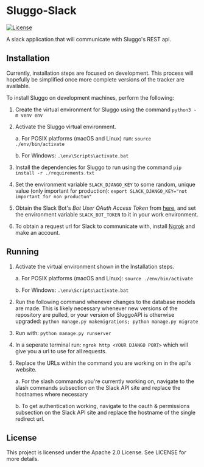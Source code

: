 # Sluggo-Slack
[![License](https://img.shields.io/badge/License-Apache_2.0-blue.svg)](https://opensource.org/licenses/Apache-2.0)

A slack application that will communicate with Sluggo's REST api.

## Installation
Currently, installation steps are focused on development. This process 
will hopefully be simplified once more complete versions of the tracker
are available.

To install Sluggo on development machines, perform the following:

1. Create the virtual environment for Sluggo using the command 
`python3 -m venv env`

2. Activate the Sluggo virtual environment. 
    
    a. For POSIX platforms (macOS
and Linux) run:
`source ./env/bin/activate`

    b. For Windows:
`.\env\Scripts\activate.bat`

3. Install the dependencies for Sluggo to run using the command 
`pip install -r ./requirements.txt`

4. Set the environment variable `SLACK_DJANGO_KEY` to some random, 
unique value (only important for production):
`export SLACK_DJANGO_KEY="not important for non producton"`

5. Obtain the Slack Bot's  _Bot User OAuth Access Token_ from [here](https://api.slack.com/apps/A01K80T5XCP/oauth?),
and set the environment variable `SLACK_BOT_TOKEN` to it in your work environment.

6. To obtain a request url for Slack to communicate with, install [Ngrok](https://ngrok.com/) and make an account.


## Running

1. Activate the virtual environment shown in the Installation steps.

    a. For POSIX platforms (macOS and Linux):
`source ./env/bin/activate`

    b. For Windows:
`.\env\Scripts\activate.bat`

2. Run the following command whenever changes to the database models 
are made. This is likely necessary whenever new versions of the 
repository are pulled, or your version of SluggoAPI is otherwise 
upgraded:
`python manage.py makemigrations; python manage.py migrate`

3. Run with:
`python manage.py runserver`

4. In a seperate terminal run:
`ngrok http <YOUR DJANGO PORT>` which will give you a url to use for all requests. 

5. Replace the URLs within the command you are working on in the api's website. 
    
    a. For the slash commands you're currently working on, navigate to the slash commands subsection on the Slack API site and replace the hostnames where necessary
    
    b. To get authentication working, navigate to the oauth & permissions subsection on the Slack API site and replace the hostname of the single redirect url.
    
## License
This project is licensed under the Apache 2.0 License. See LICENSE for more
details.
